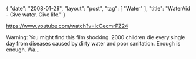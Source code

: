 {
   "date": "2008-01-29",
   "layout": "post",
   "tag": [
      "Water"
   ],
   "title": "WaterAid - Give water. Give life."
}

https://www.youtube.com/watch?v=IcCecmrPZ24  

Warning: You might find this film shocking. 2000 children die every single day from diseases caused by dirty water and poor sanitation. Enough is enough. Wa...